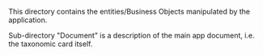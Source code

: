 This directory contains the entities/Business Objects manipulated by the application.

Sub-directory "Document" is a description of the main app document, i.e. the taxonomic card itself.